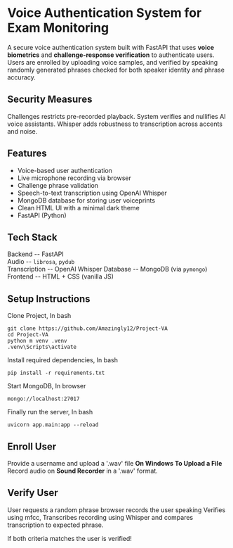 #  Voice Authentication System for Exam Monitoring

A secure voice authentication system built with FastAPI that uses **voice biometrics** and **challenge-response verification** to authenticate users. Users are enrolled by uploading voice samples, and verified by speaking randomly generated phrases checked for both speaker identity and phrase accuracy.

## Security Measures
Challenges restricts pre-recorded playback.
System verifies and nullifies AI voice assistants.
Whisper adds robustness to transcription across accents and noise.

##  Features

-  Voice-based user authentication
-  Live microphone recording via browser
-  Challenge phrase validation
-  Speech-to-text transcription using OpenAI Whisper
-  MongoDB database for storing user voiceprints
-  Clean HTML UI with a minimal dark theme
-  FastAPI (Python) 

##  Tech Stack

 Backend  --  FastAPI                  
 Audio  --  `librosa`, `pydub`       
 Transcription  --  OpenAI Whisper
 Database  --  MongoDB (via `pymongo`)  
 Frontend  --  HTML + CSS (vanilla JS)  

## Setup Instructions

Clone Project, In bash
```
git clone https://github.com/Amazingly12/Project-VA
cd Project-VA
python m venv .venv
.venv\Scripts\activate
``` 

Install required dependencies, In bash
```
pip install -r requirements.txt
```

Start MongoDB, In browser
```
mongo://localhost:27017
```

Finally run the server, In bash
```
uvicorn app.main:app --reload
```

## Enroll User
Provide a username and upload a '.wav' file
**On Windows To Upload a File** Record audio on **Sound Recorder** in a '.wav' format.

## Verify User
User requests a random phrase
browser records the user speaking 
Verifies using mfcc, Transcribes recording using Whisper and compares transcription to expected phrase.

If both criteria matches the user is verified!